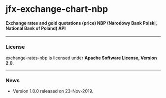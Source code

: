 # jfx-exchange-chart-nbp

#### Exchange rates and gold quotations (price) NBP (Narodowy Bank Polski, National Bank of Poland) API
***
### License
exchange-rates-nbp is licensed under **Apache Software License, Version 2.0**.
***
### News
* Version 1.0.0 released on 23-Nov-2019.
